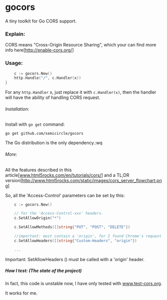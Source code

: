 gocors
======

A tiny toolkit for Go CORS support.

### Explain:

CORS means "Cross-Origin Resource Sharing", which your can find more info here[http://enable-cors.org/]

### Usage:

```go 
	c := gocors.New()
	http.Handle("/", c.Handler(x))
}
```

For any `http.Handler` x, just replace it with `c.Handler(x)`, then the handler will have the ability of handling CORS request.

###### Installation:

Install with `go get` command:

```
go get github.com/semicircle/gocors
```
The Go distribution is the only dependency.:wq

###### More:

All the features described in this article[www.html5rocks.com/en/tutorials/cors/] and a TL;DR version[http://www.html5rocks.com/static/images/cors_server_flowchart.png]

So, all the 'Access-Control' parameters can be set by this:

```go
	c := gocors.New()

	// for the 'Access-Control-xxx' headers.
	c.SetAllowOrigin("*")

	c.SetAllowMethods([]string{"PUT", "POST", "DELETE"})

	//important: must contain a 'origin', for I found Chrome's request contains this header.
	c.SetAllowHeaders([]string{"Custom-Headers", "origin"})

	...
```

Important: SetAllowHeaders () must be called with a 'origin' header.

##### How I test: (The state of the project)

In fact, this code is unstable now, I have only tested with www.test-cors.org.

It works for me.
